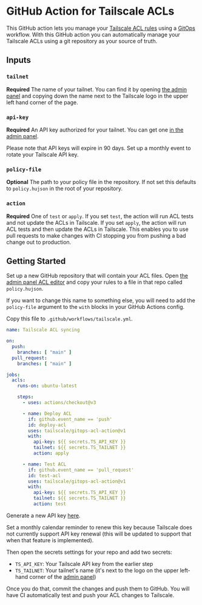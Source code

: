# GitHub Action for Tailscale ACLs

This GitHub action lets you manage your [Tailscale ACL
rules](https://tailscale.com/kb/1018/acls/) using a
[GitOps](https://about.gitlab.com/topics/gitops/) workflow. With this GitHub
action you can automatically manage your Tailscale ACLs using a git repository
as your source of truth. 

## Inputs

### `tailnet`

**Required** The name of your tailnet. You can find it by opening [the admin
panel](https://login.tailscale.com/admin) and copying down the name next to the
Tailscale logo in the upper left hand corner of the page.

### `api-key`

**Required** An API key authorized for your tailnet. You can get one [in the
admin panel](https://login.tailscale.com/admin/settings/keys).

Please note that API keys will expire in 90 days. Set up a monthly event to
rotate your Tailscale API key.

### `policy-file`

**Optional** The path to your policy file in the repository. If not set this
defaults to `policy.hujson` in the root of your repository.

### `action`

**Required** One of `test` or `apply`. If you set `test`, the action will run
ACL tests and not update the ACLs in Tailscale. If you set `apply`, the action
will run ACL tests and then update the ACLs in Tailscale. This enables you to
use pull requests to make changes with CI stopping you from pushing a bad change
out to production.

## Getting Started

Set up a new GitHub repository that will contain your ACL files. Open [the admin
panel ACL editor](https://login.tailscale.com/admin/acls) and copy your rules to
a file in that repo called `policy.hujson`.

If you want to change this name to something else, you will need to add the
`policy-file` argument to the `with` blocks in your GitHub Actions config.

Copy this file to `.github/workflows/tailscale.yml`.

```yaml
name: Tailscale ACL syncing

on:
  push:
    branches: [ "main" ]
  pull_request:
    branches: [ "main" ]

jobs:
  acls:
    runs-on: ubuntu-latest

    steps:
      - uses: actions/checkout@v3

      - name: Deploy ACL
        if: github.event_name == 'push'
        id: deploy-acl
        uses: tailscale/gitops-acl-action@v1
        with:
          api-key: ${{ secrets.TS_API_KEY }}
          tailnet: ${{ secrets.TS_TAILNET }}
          action: apply

      - name: Test ACL
        if: github.event_name == 'pull_request'
        id: test-acl
        uses: tailscale/gitops-acl-action@v1
        with:
          api-key: ${{ secrets.TS_API_KEY }}
          tailnet: ${{ secrets.TS_TAILNET }}
          action: test
```

Generate a new API key [here](https://login.tailscale.com/admin/settings/keys).

Set a monthly calendar reminder to renew this key because Tailscale does not
currently support API key renewal (this will be updated to support that when
that feature is implemented).

Then open the secrets settings for your repo and add two secrets:

* `TS_API_KEY`: Your Tailscale API key from the earlier step
* `TS_TAILNET`: Your tailnet's name (it's next to the logo on the upper
  left-hand corner of the [admin
  panel](https://login.tailscale.com/admin/machines))

Once you do that, commit the changes and push them to GitHub. You will have CI
automatically test and push your ACL changes to Tailscale.
